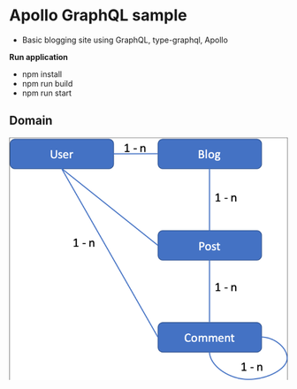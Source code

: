 # Apollo GraphQL sample
- Basic blogging site using GraphQL, type-graphql, Apollo

**Run application**
- npm install
- npm run build
- npm run start

## Domain
![Domain](assets/domain.png)


